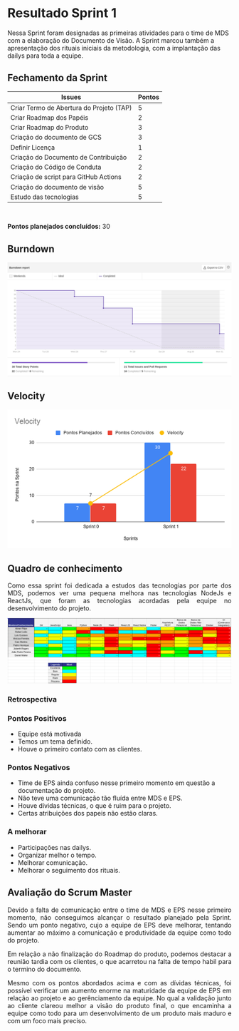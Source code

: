 # Resultado Sprint 1

Nessa Sprint foram designadas as primeiras atividades para o time de MDS com a elaboração do Documento de Visão. A Sprint marcou também a apresentação dos rituais iniciais da metodologia, com a implantação das dailys para toda a equipe.

## Fechamento da Sprint

| Issues | Pontos |
| ------ | ------ |
| Criar Termo de Abertura do Projeto (TAP)  | 5 |
| Criar Roadmap dos Papéis | 2 |
| Criar Roadmap do Produto | 3 |
| Criação do documento de GCS | 3 |
| Definir Licença | 1 |
| Criação do Documento de Contribuição | 2 |
| Criação do Código de Conduta | 2 |
| Criação de script para GitHub Actions | 2 |
| Criação do documento de visão | 5 |
| Estudo das tecnologias | 5 |

</br>

**Pontos planejados concluídos:** 30
</br>

## Burndown

[![Burnout Sprint 0](./img/burndown_sprint01.png)](./img/burndown_sprint01.png)

## Velocity

[![Velocity Sprint 0](./img/velocity_sprint01.png)](./img/velocity_sprint01.png)

## Quadro de conhecimento

<p style="text-align: justify;">
    Como essa sprint foi dedicada a estudos das tecnologias por parte dos MDS, podemos ver uma pequena melhora nas tecnologias NodeJs e ReactJs, que foram as tecnologias acordadas pela equipe no desenvolvimento do projeto.
</p>

[![Quadro Sprint 0](./img/quadro-sprint-0.png)](./img/quadro-sprint-0.png)

### Retrospectiva

### Pontos Positivos

- Equipe está motivada
- Temos um tema definido.
- Houve o primeiro contato com as clientes.

### Pontos Negativos

- Time de EPS ainda confuso nesse primeiro momento em questão a documentação do projeto.
- Não teve uma comunicação tão fluída entre MDS e EPS.
- Houve dívidas técnicas, o que é ruim para o projeto.
- Certas atribuições dos papeis não estão claras.

### A melhorar

- Participações nas dailys.
- Organizar melhor o tempo.
- Melhorar comunicação.
- Melhorar o seguimento dos rituais.

## Avaliação do Scrum Master

<p style="text-align: justify;">
    Devido a falta de comunicação entre o time de MDS e EPS nesse primeiro momento, não conseguimos alcançar o resultado planejado pela Sprint. Sendo um ponto negativo, cujo a equipe de EPS deve melhorar, tentando aumentar ao máximo a comunicação e produtividade da equipe como todo do projeto.
</p>
<p style="text-align: justify;">
    Em relação a não finalização do Roadmap do produto, podemos destacar a reunião tardia com os clientes, o que acarretou  na falta de tempo habil para o termino do documento.
</p>
<p style="text-align: justify;">
    Mesmo com os pontos abordados acima e com as dívidas técnicas, foi possível verificar um aumento enorme na maturidade da equipe de EPS em relação ao projeto e ao gerênciamento da equipe. No qual a validação junto ao cliente clareou melhor a visão do produto final, o que encaminha a equipe como todo para um desenvolvimento de um produto mais maduro e com um foco mais preciso.
</p>

